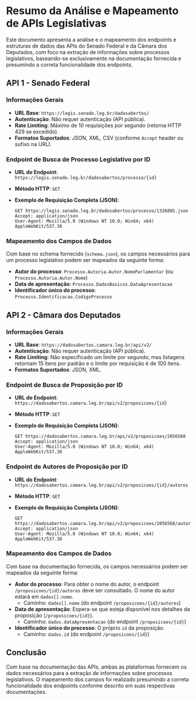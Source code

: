 # Resumo da Análise e Mapeamento de APIs Legislativas

Este documento apresenta a análise e o mapeamento dos endpoints e estruturas de dados das APIs do Senado Federal e da Câmara dos Deputados, com foco na extração de informações sobre processos legislativos, baseando-se exclusivamente na documentação fornecida e presumindo a correta funcionalidade dos endpoints.

## API 1 - Senado Federal

### Informações Gerais

- **URL Base**: `https://legis.senado.leg.br/dadosabertos/`
- **Autenticação**: Não requer autenticação (API pública).
- **Rate Limiting**: Máximo de 10 requisições por segundo (retorna HTTP 429 se excedido).
- **Formatos Suportados**: JSON, XML, CSV (conforme `Accept` header ou sufixo na URL).

### Endpoint de Busca de Processo Legislativo por ID

- **URL do Endpoint**: `https://legis.senado.leg.br/dadosabertos/processo/{id}`
- **Método HTTP**: `GET`
- **Exemplo de Requisição Completa (JSON)**:

  ```
  GET https://legis.senado.leg.br/dadosabertos/processo/1326805.json
  Accept: application/json
  User-Agent: Mozilla/5.0 (Windows NT 10.0; Win64; x64) AppleWebKit/537.36
  ```

### Mapeamento dos Campos de Dados

Com base no schema fornecido (`schema.json`), os campos necessários para um processo legislativo podem ser mapeados da seguinte forma:

- **Autor do processo**: `Processo.Autoria.Autor.NomeParlamentar` (ou `Processo.Autoria.Autor.Nome`)
- **Data de apresentação**: `Processo.DadosBasicos.DataApresentacao`
- **Identificador único do processo**: `Processo.Identificacao.CodigoProcesso`

## API 2 - Câmara dos Deputados

### Informações Gerais

- **URL Base**: `https://dadosabertos.camara.leg.br/api/v2/`
- **Autenticação**: Não requer autenticação (API pública).
- **Rate Limiting**: Não especificado um limite por segundo, mas listagens retornam 15 itens por padrão e o limite por requisição é de 100 itens.
- **Formatos Suportados**: JSON, XML.

### Endpoint de Busca de Proposição por ID

- **URL do Endpoint**: `https://dadosabertos.camara.leg.br/api/v2/proposicoes/{id}`
- **Método HTTP**: `GET`
- **Exemplo de Requisição Completa (JSON)**:

  ```
  GET https://dadosabertos.camara.leg.br/api/v2/proposicoes/2056568
  Accept: application/json
  User-Agent: Mozilla/5.0 (Windows NT 10.0; Win64; x64) AppleWebKit/537.36
  ```

### Endpoint de Autores de Proposição por ID

- **URL do Endpoint**: `https://dadosabertos.camara.leg.br/api/v2/proposicoes/{id}/autores`
- **Método HTTP**: `GET`
- **Exemplo de Requisição Completa (JSON)**:

  ```
  GET https://dadosabertos.camara.leg.br/api/v2/proposicoes/2056568/autores
  Accept: application/json
  User-Agent: Mozilla/5.0 (Windows NT 10.0; Win64; x64) AppleWebKit/537.36
  ```

### Mapeamento dos Campos de Dados

Com base na documentação fornecida, os campos necessários podem ser mapeados da seguinte forma:

- **Autor do processo**: Para obter o nome do autor, o endpoint `/proposicoes/{id}/autores` deve ser consultado. O nome do autor estará em `dados[].nome`.
  - Caminho: `dados[].nome` (do endpoint `/proposicoes/{id}/autores`)
- **Data de apresentação**: Espera-se que esteja disponível nos detalhes da proposição (`/proposicoes/{id}`).
  - Caminho: `dados.dataApresentacao` (do endpoint `/proposicoes/{id}`)
- **Identificador único do processo**: O próprio `id` da proposição.
  - Caminho: `dados.id` (do endpoint `/proposicoes/{id}`)

## Conclusão

Com base na documentação das APIs, ambas as plataformas fornecem os dados necessários para a extração de informações sobre processos legislativos. O mapeamento dos campos foi realizado presumindo a correta funcionalidade dos endpoints conforme descrito em suas respectivas documentações.

